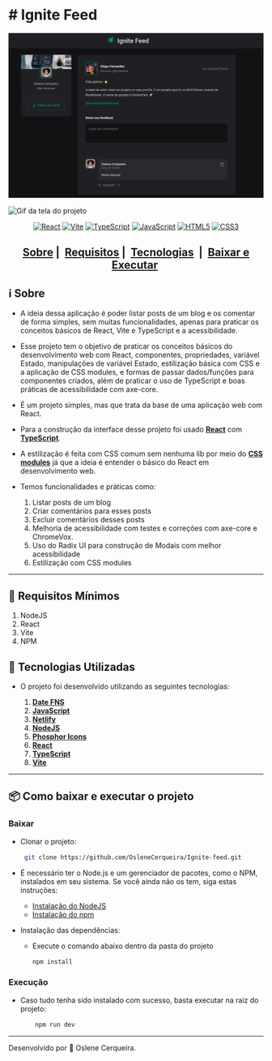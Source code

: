 # # Ignite Feed

![Print da tela do projeto](./src/assets/print-projeto.png)


![Gif da tela do projeto](./src/assets/gif-projeto-exc.gif)

<div align="center">

[![React](https://img.shields.io/badge/-React-black?style=flat&logo=react&link=https://react.dev)](https://react.dev/) [![Vite](https://img.shields.io/badge/-Vite-%23646CFF.svg?style=flat&logo=vite&logoColor=white&link=https://vitejs.dev/)](https://vitejs.dev/) [![TypeScript](https://img.shields.io/badge/-TypeScript-%23007ACC?style=?style=flat-square&logo=typescript&logoColor=white&link=https://www.typescriptlang.org/)](https://www.typescriptlang.org/) [![JavaScript](https://img.shields.io/badge/-JavaScript-%23323330.svg?style=flat&logo=javascript&link=https://www.javascript.com/)](https://www.javascript.com/) [![HTML5](https://img.shields.io/badge/-HTML5-E34F26?style=flat&logo=html5&logoColor=white&link=https://developer.mozilla.org/pt-BR/docs/Web/HTML)](https://developer.mozilla.org/pt-BR/docs/Web/HTML) [![CSS3](https://img.shields.io/badge/-CSS3-1572B6?style=flat&logo=css3&link=https://www.w3schools.com/css/)](https://www.w3schools.com/css/) 

</div>

<div align="center">
        <h2>
          <a href="#information_source-sobre">Sobre</a>&nbsp;|&nbsp;
          <a href="#seedling-requisitos-mínimos">Requisitos</a>&nbsp;|&nbsp;
          <a href="#rocket-principais-tecnologias-utilizadas">Tecnologias</a>
          &nbsp;|&nbsp;
          <a href="#package-como-baixar-e-executar-o-projeto">Baixar e Executar</a>&nbsp;
        </h2>
</div>


## :information_source: Sobre

- A ideia dessa aplicação é poder listar posts de um blog e os comentar de forma simples, sem muitas funcionalidades, apenas para praticar os conceitos básicos de React, Vite e TypeScript e a acessibilidade.
- Esse projeto tem o objetivo de praticar os conceitos básicos do desenvolvimento web com React, componentes, propriedades, variável Estado, manipulações de variável Estado, estilização básica com CSS e a aplicação de CSS modules, e formas de passar dados/funções para componentes criados, além de praticar o uso de TypeScript e boas práticas de acessibilidade com axe-core.
- É um projeto simples, mas que trata da base de uma aplicação web com React.

- Para a construção da interface desse projeto foi usado **[React](https://react.dev)** com **[TypeScript](https://www.typescriptlang.org/)**.
- A estilização é feita com CSS comum sem nenhuma lib por meio do **[CSS modules](https://github.com/css-modules/css-modules)** já que a ideia é entender o básico do React em desenvolvimento web.

- Temos funcionalidades e práticas como:
  1. Listar posts de um blog
  2. Criar comentários para esses posts
  3. Excluir comentários desses posts
  4. Melhoria de acessibilidade com testes e correções com axe-core e ChromeVox.
  5. Uso do Radix UI para construção de Modais com melhor acessibilidade
  6. Estilização com CSS modules
---

## :seedling: Requisitos Mínimos

  1. NodeJS
  2. React
  3. Vite
  4. NPM


## :rocket: Tecnologias Utilizadas

- O projeto foi desenvolvido utilizando as seguintes tecnologias:


  1. **[Date FNS](https://date-fns.org/)**
  2. **[JavaScript](https://developer.mozilla.org/pt1.BR/docs/Web/JavaScript)**
  3. **[Netlify](https://www.netlify.com/)**
  4. **[NodeJS](https://nodejs.org/en/)**
  5. **[Phosphor Icons](https://phosphoricons.com/)**
  6. **[React](https://pt1.br.react.dev/)**
  7. **[TypeScript](https://www.typescriptlang.org/)**
  8. **[Vite](https://vitejs.dev/)**

---


## :package: Como baixar e executar o projeto

### Baixar

- Clonar o projeto:

  ```bash
   git clone https://github.com/OsleneCerqueira/Ignite-feed.git
  ```

- É necessário ter o Node.js e um gerenciador de pacotes, como o NPM, instalados em seu sistema. Se você ainda não os tem, siga estas instruções:
  - [Instalação do NodeJS](https://nodejs.org/en/)
  - [Instalação do  npm](https://www.npmjs.com/get-npm)

- Instalação das dependências:
  - Execute o comando abaixo dentro da pasta do projeto

    ```bash
    npm install

    ```

### Execução

- Caso tudo tenha sido instalado com sucesso, basta executar na raiz do projeto:

  ```bash
      npm run dev
  ```

---

Desenvolvido por :star2: Oslene Cerqueira.